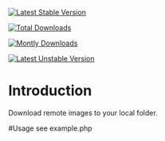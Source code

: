 [![Latest Stable Version](https://poser.pugx.org/samundra/remotefiledownloader/v/stable.png)](https://packagist.org/packages/samundra/remotefiledownloader)

[![Total Downloads](https://poser.pugx.org/samundra/remotefiledownloader/downloads.png)](https://packagist.org/packages/samundra/remotefiledownloader)

[![Montly Downloads](https://poser.pugx.org/samundra/remotefiledownloader/d/monthly.png)](https://packagist.org/packages/samundra/remotefiledownloader)

[![Latest Unstable Version](https://poser.pugx.org/samundra/remotefiledownloader/v/unstable.png)](https://packagist.org/packages/samundra/remotefiledownloader)
# Introduction

Download remote images to your local folder.

#Usage
see example.php